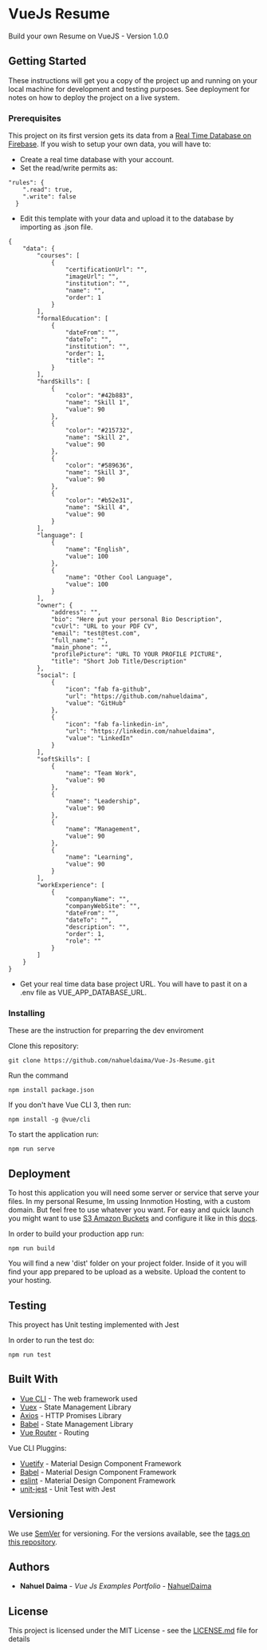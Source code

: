 # VueJs Resume

Build your own Resume on VueJS - Version 1.0.0

## Getting Started

These instructions will get you a copy of the project up and running on your local machine for development and testing purposes. See deployment for notes on how to deploy the project on a live system.

### Prerequisites

This project on its first version gets its data from a [Real Time Database on Firebase](https://firebase.google.com/products/realtime-database/). 
If you wish to setup your own data, you will have to:
 - Create a real time database with your account.
 - Set the read/write permits as:
```
"rules": {
    ".read": true,
    ".write": false
  }
```
 - Edit this template with your data and upload it to the database by importing as .json file.
```
{
    "data": {
        "courses": [
            {
                "certificationUrl": "",
                "imageUrl": "",
                "institution": "",
                "name": "",
                "order": 1
            }
        ],
        "formalEducation": [
            {
                "dateFrom": "",
                "dateTo": "",
                "institution": "",
                "order": 1,
                "title": ""
            }
        ],
        "hardSkills": [
            {
                "color": "#42b883",
                "name": "Skill 1",
                "value": 90
            },
            {
                "color": "#215732",
                "name": "Skill 2",
                "value": 90
            },
            {
                "color": "#589636",
                "name": "Skill 3",
                "value": 90
            },
            {
                "color": "#b52e31",
                "name": "Skill 4",
                "value": 90
            }
        ],
        "language": [
            {
                "name": "English",
                "value": 100
            },
            {
                "name": "Other Cool Language",
                "value": 100
            }
        ],
        "owner": {
            "address": "",
            "bio": "Here put your personal Bio Description",
            "cvUrl": "URL to your PDF CV",
            "email": "test@test.com",
            "full_name": "",
            "main_phone": "",
            "profilePicture": "URL TO YOUR PROFILE PICTURE",
            "title": "Short Job Title/Description"
        },
        "social": [
            {
                "icon": "fab fa-github",
                "url": "https://github.com/nahueldaima",
                "value": "GitHub"
            },
            {
                "icon": "fab fa-linkedin-in",
                "url": "https://linkedin.com/nahueldaima",
                "value": "LinkedIn"
            }
        ],
        "softSkills": [
            {
                "name": "Team Work",
                "value": 90
            },
            {
                "name": "Leadership",
                "value": 90
            },
            {
                "name": "Management",
                "value": 90
            },
            {
                "name": "Learning",
                "value": 90
            }
        ],
        "workExperience": [
            {
                "companyName": "",
                "companyWebSite": "",
                "dateFrom": "",
                "dateTo": "",
                "description": "",
                "order": 1,
                "role": ""
            }
        ]
    }
}
```
- Get your real time data base project URL. You will have to past it on a .env file as VUE_APP_DATABASE_URL.

### Installing

These are the instruction for preparring the dev enviroment

Clone this repository:

```
git clone https://github.com/nahueldaima/Vue-Js-Resume.git
```

Run the command

```
npm install package.json
```

If you don't have Vue CLI 3, then run:

```
npm install -g @vue/cli
```

To start the application run:

```
npm run serve
```

## Deployment

To host this application you will need some server or service that serve your files. 
In my personal Resume, Im ussing Innmotion Hosting, with a custom domain. But feel free to use whatever you want. 
For easy and quick launch you might want to use [S3 Amazon Buckets](https://aws.amazon.com/s3/) and configure it like in this [docs](https://docs.aws.amazon.com/AmazonS3/latest/user-guide/static-website-hosting.html).

In order to build your production app run:
```
npm run build
```
You will find a new 'dist' folder on your project folder. Inside of it you will find your app prepared to be upload as a website.
Upload the content to your hosting.

## Testing

This proyect has Unit testing implemented with Jest

In order to run the test do:
```
npm run test
```

## Built With

* [Vue CLI](https://cli.vuejs.org/) - The web framework used
* [Vuex](https://vuex.vuejs.org/) - State Management Library
* [Axios](https://github.com/axios/axios) - HTTP Promises Library
* [Babel](https://vuex.vuejs.org/) - State Management Library
* [Vue Router](https://router.vuejs.org/) - Routing

Vue CLI Pluggins:
* [Vuetify](https://www.npmjs.com/package/vue-cli-plugin-vuetify) - Material Design Component Framework
* [Babel](https://github.com/vuejs/vue-cli/tree/dev/packages/%40vue/cli-plugin-babel) - Material Design Component Framework
* [eslint](https://github.com/vuejs/vue-cli/tree/dev/packages/%40vue/cli-plugin-eslint) - Material Design Component Framework
* [unit-jest](https://www.npmjs.com/package/@vue/cli-plugin-unit-jest) - Unit Test with Jest

## Versioning

We use [SemVer](http://semver.org/) for versioning. For the versions available, see the [tags on this repository](https://github.com/nahueldaima/Vue-Js-Resume/releases). 

## Authors

* **Nahuel Daima** - *Vue Js Examples Portfolio* - [NahuelDaima](https://github.com/nahuel_daima)

## License

This project is licensed under the MIT License - see the [LICENSE.md](LICENSE.md) file for details
